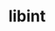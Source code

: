 ---
title: "libint"
layout: cache
categories: [package, develop]
meta: {"versions": ["2.6.0", "2.9.0"], "compilers": ["gcc@=11.4.0", "gcc@=9.4.0"], "oss": ["ubuntu20.04", "ubuntu22.04"], "platforms": ["linux"], "targets": ["neoverse_v1", "neoverse_v2", "ppc64le", "x86_64_v3"], "stacks": ["e4s", "e4s-neoverse-v2", "e4s-neoverse_v1", "e4s-power", "root"], "num_specs": 29, "num_specs_by_stack": {"root": 29, "e4s-power": 7, "e4s-neoverse_v1": 7, "e4s-neoverse-v2": 7, "e4s": 8}}
spec_details: [{"hash": "hv7mh6nx5slmlocq44kv3q5suqznogzn", "compiler": "gcc@=9.4.0", "versions": ["2.6.0"], "os": "ubuntu20.04", "platform": "linux", "target": "ppc64le", "variants": ["build_system=autotools", "~debug", "~fma", "+fortran", "tune=cp2k-lmax-5"], "stacks": ["root", "e4s-power"], "size": "-", "tarball": "https://binaries.spack.io/develop/build_cache/linux-ubuntu20.04-ppc64le/gcc-9.4.0/libint-2.6.0/linux-ubuntu20.04-ppc64le-gcc-9.4.0-libint-2.6.0-hv7mh6nx5slmlocq44kv3q5suqznogzn.spack"}, {"hash": "pp3vrmk72jhq5to3uhl636qjdeyyq6az", "compiler": "gcc@=9.4.0", "versions": ["2.6.0"], "os": "ubuntu20.04", "platform": "linux", "target": "ppc64le", "variants": ["build_system=autotools", "~debug", "~fma", "+fortran", "tune=cp2k-lmax-5"], "stacks": ["root", "e4s-power"], "size": "-", "tarball": "https://binaries.spack.io/develop/build_cache/linux-ubuntu20.04-ppc64le/gcc-9.4.0/libint-2.6.0/linux-ubuntu20.04-ppc64le-gcc-9.4.0-libint-2.6.0-pp3vrmk72jhq5to3uhl636qjdeyyq6az.spack"}, {"hash": "yabxcpsqunks3flrzqujepfyz3d6qv7t", "compiler": "gcc@=9.4.0", "versions": ["2.6.0"], "os": "ubuntu20.04", "platform": "linux", "target": "ppc64le", "variants": ["build_system=autotools", "~debug", "~fma", "+fortran", "tune=cp2k-lmax-5"], "stacks": ["root", "e4s-power"], "size": "-", "tarball": "https://binaries.spack.io/develop/build_cache/linux-ubuntu20.04-ppc64le/gcc-9.4.0/libint-2.6.0/linux-ubuntu20.04-ppc64le-gcc-9.4.0-libint-2.6.0-yabxcpsqunks3flrzqujepfyz3d6qv7t.spack"}, {"hash": "2yoi35t6efoplaj5vb6nbxsuia6fc7vk", "compiler": "gcc@=9.4.0", "versions": ["2.6.0"], "os": "ubuntu20.04", "platform": "linux", "target": "ppc64le", "variants": ["build_system=autotools", "~debug", "~fma", "+fortran", "tune=cp2k-lmax-5"], "stacks": ["root", "e4s-power"], "size": "-", "tarball": "https://binaries.spack.io/develop/build_cache/linux-ubuntu20.04-ppc64le/gcc-9.4.0/libint-2.6.0/linux-ubuntu20.04-ppc64le-gcc-9.4.0-libint-2.6.0-2yoi35t6efoplaj5vb6nbxsuia6fc7vk.spack"}, {"hash": "fdrqxhk5qmmgztx6msykeubhdbksxnlh", "compiler": "gcc@=9.4.0", "versions": ["2.6.0"], "os": "ubuntu20.04", "platform": "linux", "target": "ppc64le", "variants": ["build_system=autotools", "~debug", "~fma", "+fortran", "tune=cp2k-lmax-5"], "stacks": ["root", "e4s-power"], "size": "-", "tarball": "https://binaries.spack.io/develop/build_cache/linux-ubuntu20.04-ppc64le/gcc-9.4.0/libint-2.6.0/linux-ubuntu20.04-ppc64le-gcc-9.4.0-libint-2.6.0-fdrqxhk5qmmgztx6msykeubhdbksxnlh.spack"}, {"hash": "xvipt3znnubiejombrifcirpqoon4adp", "compiler": "gcc@=9.4.0", "versions": ["2.6.0"], "os": "ubuntu20.04", "platform": "linux", "target": "ppc64le", "variants": ["build_system=autotools", "~debug", "~fma", "+fortran", "tune=cp2k-lmax-5"], "stacks": ["root", "e4s-power"], "size": "-", "tarball": "https://binaries.spack.io/develop/build_cache/linux-ubuntu20.04-ppc64le/gcc-9.4.0/libint-2.6.0/linux-ubuntu20.04-ppc64le-gcc-9.4.0-libint-2.6.0-xvipt3znnubiejombrifcirpqoon4adp.spack"}, {"hash": "ldpn5utj2oqnjqlvnluvqct3q6347kcx", "compiler": "gcc@=9.4.0", "versions": ["2.6.0"], "os": "ubuntu20.04", "platform": "linux", "target": "ppc64le", "variants": ["build_system=autotools", "~debug", "~fma", "+fortran", "tune=cp2k-lmax-5"], "stacks": ["root", "e4s-power"], "size": "-", "tarball": "https://binaries.spack.io/develop/build_cache/linux-ubuntu20.04-ppc64le/gcc-9.4.0/libint-2.6.0/linux-ubuntu20.04-ppc64le-gcc-9.4.0-libint-2.6.0-ldpn5utj2oqnjqlvnluvqct3q6347kcx.spack"}, {"hash": "6f7k75gtojp6lmah53fs7nwgbam4bu2u", "compiler": "gcc@=11.4.0", "versions": ["2.9.0"], "os": "ubuntu22.04", "platform": "linux", "target": "neoverse_v1", "variants": ["build_system=autotools", "~debug", "~fma", "+fortran", "tune=cp2k-lmax-5"], "stacks": ["e4s-neoverse_v1", "root"], "size": "-", "tarball": "https://binaries.spack.io/develop/build_cache/linux-ubuntu22.04-neoverse_v1/gcc-11.4.0/libint-2.9.0/linux-ubuntu22.04-neoverse_v1-gcc-11.4.0-libint-2.9.0-6f7k75gtojp6lmah53fs7nwgbam4bu2u.spack"}, {"hash": "w6d7xydquhnjjngik42e3z3fjqjjyuyn", "compiler": "gcc@=11.4.0", "versions": ["2.9.0"], "os": "ubuntu22.04", "platform": "linux", "target": "neoverse_v1", "variants": ["build_system=autotools", "~debug", "~fma", "+fortran", "tune=cp2k-lmax-5"], "stacks": ["e4s-neoverse_v1", "root"], "size": "-", "tarball": "https://binaries.spack.io/develop/build_cache/linux-ubuntu22.04-neoverse_v1/gcc-11.4.0/libint-2.9.0/linux-ubuntu22.04-neoverse_v1-gcc-11.4.0-libint-2.9.0-w6d7xydquhnjjngik42e3z3fjqjjyuyn.spack"}, {"hash": "ceabhale5xrhxvc5szzbjtbwjgthtcwj", "compiler": "gcc@=11.4.0", "versions": ["2.6.0"], "os": "ubuntu22.04", "platform": "linux", "target": "neoverse_v1", "variants": ["build_system=autotools", "~debug", "~fma", "+fortran", "tune=cp2k-lmax-5"], "stacks": ["e4s-neoverse_v1", "root"], "size": "-", "tarball": "https://binaries.spack.io/develop/build_cache/linux-ubuntu22.04-neoverse_v1/gcc-11.4.0/libint-2.6.0/linux-ubuntu22.04-neoverse_v1-gcc-11.4.0-libint-2.6.0-ceabhale5xrhxvc5szzbjtbwjgthtcwj.spack"}, {"hash": "c7jjjhebiibtbfj5jhiuw3lpdiavhcn2", "compiler": "gcc@=11.4.0", "versions": ["2.6.0"], "os": "ubuntu22.04", "platform": "linux", "target": "neoverse_v1", "variants": ["build_system=autotools", "~debug", "~fma", "+fortran", "tune=cp2k-lmax-5"], "stacks": ["e4s-neoverse_v1", "root"], "size": "-", "tarball": "https://binaries.spack.io/develop/build_cache/linux-ubuntu22.04-neoverse_v1/gcc-11.4.0/libint-2.6.0/linux-ubuntu22.04-neoverse_v1-gcc-11.4.0-libint-2.6.0-c7jjjhebiibtbfj5jhiuw3lpdiavhcn2.spack"}, {"hash": "ubtuljw2kjuesffhaihsznfdthp6yz7a", "compiler": "gcc@=11.4.0", "versions": ["2.6.0"], "os": "ubuntu22.04", "platform": "linux", "target": "neoverse_v1", "variants": ["build_system=autotools", "~debug", "~fma", "+fortran", "tune=cp2k-lmax-5"], "stacks": ["e4s-neoverse_v1", "root"], "size": "-", "tarball": "https://binaries.spack.io/develop/build_cache/linux-ubuntu22.04-neoverse_v1/gcc-11.4.0/libint-2.6.0/linux-ubuntu22.04-neoverse_v1-gcc-11.4.0-libint-2.6.0-ubtuljw2kjuesffhaihsznfdthp6yz7a.spack"}, {"hash": "4rzkf3pymbnsy5x3c4kkjpb36oqivpxp", "compiler": "gcc@=11.4.0", "versions": ["2.6.0"], "os": "ubuntu22.04", "platform": "linux", "target": "neoverse_v1", "variants": ["build_system=autotools", "~debug", "~fma", "+fortran", "tune=cp2k-lmax-5"], "stacks": ["e4s-neoverse_v1", "root"], "size": "-", "tarball": "https://binaries.spack.io/develop/build_cache/linux-ubuntu22.04-neoverse_v1/gcc-11.4.0/libint-2.6.0/linux-ubuntu22.04-neoverse_v1-gcc-11.4.0-libint-2.6.0-4rzkf3pymbnsy5x3c4kkjpb36oqivpxp.spack"}, {"hash": "fg7ax2u3vjdba5fgdjxwk4lauyd7o4fu", "compiler": "gcc@=11.4.0", "versions": ["2.6.0"], "os": "ubuntu22.04", "platform": "linux", "target": "neoverse_v1", "variants": ["build_system=autotools", "~debug", "~fma", "+fortran", "tune=cp2k-lmax-5"], "stacks": ["e4s-neoverse_v1", "root"], "size": "-", "tarball": "https://binaries.spack.io/develop/build_cache/linux-ubuntu22.04-neoverse_v1/gcc-11.4.0/libint-2.6.0/linux-ubuntu22.04-neoverse_v1-gcc-11.4.0-libint-2.6.0-fg7ax2u3vjdba5fgdjxwk4lauyd7o4fu.spack"}, {"hash": "flidthowlcwd25ac6mhsv2xnrazmmkaf", "compiler": "gcc@=11.4.0", "versions": ["2.9.0"], "os": "ubuntu22.04", "platform": "linux", "target": "neoverse_v2", "variants": ["build_system=autotools", "~debug", "~fma", "+fortran", "tune=cp2k-lmax-5"], "stacks": ["e4s-neoverse-v2", "root"], "size": "-", "tarball": "https://binaries.spack.io/develop/build_cache/linux-ubuntu22.04-neoverse_v2/gcc-11.4.0/libint-2.9.0/linux-ubuntu22.04-neoverse_v2-gcc-11.4.0-libint-2.9.0-flidthowlcwd25ac6mhsv2xnrazmmkaf.spack"}, {"hash": "ujffwb2sx6yz5s76bcvhbfhfmpq36zuw", "compiler": "gcc@=11.4.0", "versions": ["2.6.0"], "os": "ubuntu22.04", "platform": "linux", "target": "neoverse_v2", "variants": ["build_system=autotools", "~debug", "~fma", "+fortran", "tune=cp2k-lmax-5"], "stacks": ["e4s-neoverse-v2", "root"], "size": "-", "tarball": "https://binaries.spack.io/develop/build_cache/linux-ubuntu22.04-neoverse_v2/gcc-11.4.0/libint-2.6.0/linux-ubuntu22.04-neoverse_v2-gcc-11.4.0-libint-2.6.0-ujffwb2sx6yz5s76bcvhbfhfmpq36zuw.spack"}, {"hash": "ktjj6rnpnzjcnawvnkn2itmcm42bfmw4", "compiler": "gcc@=11.4.0", "versions": ["2.6.0"], "os": "ubuntu22.04", "platform": "linux", "target": "neoverse_v2", "variants": ["build_system=autotools", "~debug", "~fma", "+fortran", "tune=cp2k-lmax-5"], "stacks": ["e4s-neoverse-v2", "root"], "size": "-", "tarball": "https://binaries.spack.io/develop/build_cache/linux-ubuntu22.04-neoverse_v2/gcc-11.4.0/libint-2.6.0/linux-ubuntu22.04-neoverse_v2-gcc-11.4.0-libint-2.6.0-ktjj6rnpnzjcnawvnkn2itmcm42bfmw4.spack"}, {"hash": "gccc2xqpl34iqgkyo6keiwqs4a4iipws", "compiler": "gcc@=11.4.0", "versions": ["2.9.0"], "os": "ubuntu22.04", "platform": "linux", "target": "neoverse_v2", "variants": ["build_system=autotools", "~debug", "~fma", "+fortran", "tune=cp2k-lmax-5"], "stacks": ["e4s-neoverse-v2", "root"], "size": "-", "tarball": "https://binaries.spack.io/develop/build_cache/linux-ubuntu22.04-neoverse_v2/gcc-11.4.0/libint-2.9.0/linux-ubuntu22.04-neoverse_v2-gcc-11.4.0-libint-2.9.0-gccc2xqpl34iqgkyo6keiwqs4a4iipws.spack"}, {"hash": "3txdg4wfel5ns6focshyladpvvng7s43", "compiler": "gcc@=11.4.0", "versions": ["2.6.0"], "os": "ubuntu22.04", "platform": "linux", "target": "neoverse_v2", "variants": ["build_system=autotools", "~debug", "~fma", "+fortran", "tune=cp2k-lmax-5"], "stacks": ["e4s-neoverse-v2", "root"], "size": "-", "tarball": "https://binaries.spack.io/develop/build_cache/linux-ubuntu22.04-neoverse_v2/gcc-11.4.0/libint-2.6.0/linux-ubuntu22.04-neoverse_v2-gcc-11.4.0-libint-2.6.0-3txdg4wfel5ns6focshyladpvvng7s43.spack"}, {"hash": "7wb5v3tgfshfuzvv45hx2cordj5a5fqm", "compiler": "gcc@=11.4.0", "versions": ["2.6.0"], "os": "ubuntu22.04", "platform": "linux", "target": "neoverse_v2", "variants": ["build_system=autotools", "~debug", "~fma", "+fortran", "tune=cp2k-lmax-5"], "stacks": ["e4s-neoverse-v2", "root"], "size": "-", "tarball": "https://binaries.spack.io/develop/build_cache/linux-ubuntu22.04-neoverse_v2/gcc-11.4.0/libint-2.6.0/linux-ubuntu22.04-neoverse_v2-gcc-11.4.0-libint-2.6.0-7wb5v3tgfshfuzvv45hx2cordj5a5fqm.spack"}, {"hash": "nbjajgzwmksxl6c5tl3yw4rca7wk2bqk", "compiler": "gcc@=11.4.0", "versions": ["2.6.0"], "os": "ubuntu22.04", "platform": "linux", "target": "neoverse_v2", "variants": ["build_system=autotools", "~debug", "~fma", "+fortran", "tune=cp2k-lmax-5"], "stacks": ["e4s-neoverse-v2", "root"], "size": "-", "tarball": "https://binaries.spack.io/develop/build_cache/linux-ubuntu22.04-neoverse_v2/gcc-11.4.0/libint-2.6.0/linux-ubuntu22.04-neoverse_v2-gcc-11.4.0-libint-2.6.0-nbjajgzwmksxl6c5tl3yw4rca7wk2bqk.spack"}, {"hash": "bzvojxd3mcc33z3wgyhcyeinf6g3nubu", "compiler": "gcc@=11.4.0", "versions": ["2.6.0"], "os": "ubuntu22.04", "platform": "linux", "target": "x86_64_v3", "variants": ["build_system=autotools", "~debug", "~fma", "+fortran", "tune=cp2k-lmax-5"], "stacks": ["e4s", "root"], "size": "-", "tarball": "https://binaries.spack.io/develop/build_cache/linux-ubuntu22.04-x86_64_v3/gcc-11.4.0/libint-2.6.0/linux-ubuntu22.04-x86_64_v3-gcc-11.4.0-libint-2.6.0-bzvojxd3mcc33z3wgyhcyeinf6g3nubu.spack"}, {"hash": "evwan4osl7twy3xbiaanvyhjmj2egiky", "compiler": "gcc@=11.4.0", "versions": ["2.6.0"], "os": "ubuntu22.04", "platform": "linux", "target": "x86_64_v3", "variants": ["build_system=autotools", "~debug", "~fma", "+fortran", "tune=cp2k-lmax-5"], "stacks": ["e4s", "root"], "size": "-", "tarball": "https://binaries.spack.io/develop/build_cache/linux-ubuntu22.04-x86_64_v3/gcc-11.4.0/libint-2.6.0/linux-ubuntu22.04-x86_64_v3-gcc-11.4.0-libint-2.6.0-evwan4osl7twy3xbiaanvyhjmj2egiky.spack"}, {"hash": "dw6h376i5akcstubcrvyary4fgzfxuwl", "compiler": "gcc@=11.4.0", "versions": ["2.6.0"], "os": "ubuntu22.04", "platform": "linux", "target": "x86_64_v3", "variants": ["build_system=autotools", "~debug", "~fma", "+fortran", "tune=cp2k-lmax-5"], "stacks": ["e4s", "root"], "size": "-", "tarball": "https://binaries.spack.io/develop/build_cache/linux-ubuntu22.04-x86_64_v3/gcc-11.4.0/libint-2.6.0/linux-ubuntu22.04-x86_64_v3-gcc-11.4.0-libint-2.6.0-dw6h376i5akcstubcrvyary4fgzfxuwl.spack"}, {"hash": "rnh4hbo7hiqedc3y2g5us24knbpffjr4", "compiler": "gcc@=11.4.0", "versions": ["2.9.0"], "os": "ubuntu22.04", "platform": "linux", "target": "x86_64_v3", "variants": ["build_system=autotools", "~debug", "~fma", "+fortran", "tune=cp2k-lmax-5"], "stacks": ["e4s", "root"], "size": "-", "tarball": "https://binaries.spack.io/develop/build_cache/linux-ubuntu22.04-x86_64_v3/gcc-11.4.0/libint-2.9.0/linux-ubuntu22.04-x86_64_v3-gcc-11.4.0-libint-2.9.0-rnh4hbo7hiqedc3y2g5us24knbpffjr4.spack"}, {"hash": "ubykqibbuhai46odpqnjwmrv7suvcbiw", "compiler": "gcc@=11.4.0", "versions": ["2.6.0"], "os": "ubuntu22.04", "platform": "linux", "target": "x86_64_v3", "variants": ["build_system=autotools", "~debug", "~fma", "+fortran", "tune=cp2k-lmax-5"], "stacks": ["e4s", "root"], "size": "-", "tarball": "https://binaries.spack.io/develop/build_cache/linux-ubuntu22.04-x86_64_v3/gcc-11.4.0/libint-2.6.0/linux-ubuntu22.04-x86_64_v3-gcc-11.4.0-libint-2.6.0-ubykqibbuhai46odpqnjwmrv7suvcbiw.spack"}, {"hash": "ildcuft26vwp5gsnkeg5eiuiaivhmgyp", "compiler": "gcc@=11.4.0", "versions": ["2.6.0"], "os": "ubuntu22.04", "platform": "linux", "target": "x86_64_v3", "variants": ["build_system=autotools", "~debug", "~fma", "+fortran", "tune=cp2k-lmax-5"], "stacks": ["e4s", "root"], "size": "-", "tarball": "https://binaries.spack.io/develop/build_cache/linux-ubuntu22.04-x86_64_v3/gcc-11.4.0/libint-2.6.0/linux-ubuntu22.04-x86_64_v3-gcc-11.4.0-libint-2.6.0-ildcuft26vwp5gsnkeg5eiuiaivhmgyp.spack"}, {"hash": "jtalogpzfddylaeitddpg56jk5pfdbzx", "compiler": "gcc@=11.4.0", "versions": ["2.9.0"], "os": "ubuntu22.04", "platform": "linux", "target": "x86_64_v3", "variants": ["build_system=autotools", "~debug", "~fma", "+fortran", "tune=cp2k-lmax-5"], "stacks": ["e4s", "root"], "size": "-", "tarball": "https://binaries.spack.io/develop/build_cache/linux-ubuntu22.04-x86_64_v3/gcc-11.4.0/libint-2.9.0/linux-ubuntu22.04-x86_64_v3-gcc-11.4.0-libint-2.9.0-jtalogpzfddylaeitddpg56jk5pfdbzx.spack"}, {"hash": "dcv32b7qjaoerexbky7pbnxbqvxypjry", "compiler": "gcc@=11.4.0", "versions": ["2.6.0"], "os": "ubuntu22.04", "platform": "linux", "target": "x86_64_v3", "variants": ["build_system=autotools", "~debug", "~fma", "+fortran", "tune=cp2k-lmax-5"], "stacks": ["e4s", "root"], "size": "-", "tarball": "https://binaries.spack.io/develop/build_cache/linux-ubuntu22.04-x86_64_v3/gcc-11.4.0/libint-2.6.0/linux-ubuntu22.04-x86_64_v3-gcc-11.4.0-libint-2.6.0-dcv32b7qjaoerexbky7pbnxbqvxypjry.spack"}]
---